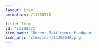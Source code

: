 ```yaml
---
layout: item
permalink: /11300571

title: Item
id: '11300571'
item_name: 'Decent Battleworn Headgear'
icon_url: 'item/icon/11300548.png'
---
```

